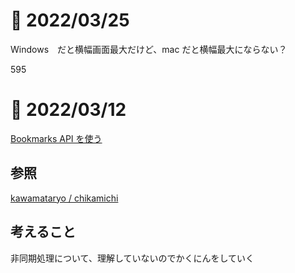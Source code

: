 # 📝 2022/03/25

 Windows　だと横幅画面最大だけど、mac だと横幅最大にならない？

595



# 📝 2022/03/12

[Bookmarks API を使う](https://developer.mozilla.org/ja/docs/Mozilla/Add-ons/WebExtensions/Work_with_the_Bookmarks_API)


## 参照

[kawamataryo / chikamichi](https://github.com/kawamataryo/chikamichi)


## 考えること

非同期処理について、理解していないのでかくにんをしていく


